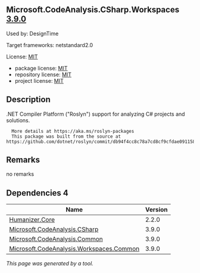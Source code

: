 Microsoft.CodeAnalysis.CSharp.Workspaces [3.9.0](https://www.nuget.org/packages/Microsoft.CodeAnalysis.CSharp.Workspaces/3.9.0)
--------------------

Used by: DesignTime

Target frameworks: netstandard2.0

License: [MIT](../../../../licenses/mit) 

- package license: [MIT](https://licenses.nuget.org/MIT) 
- repository license: [MIT](https://github.com/dotnet/roslyn) 
- project license: [MIT](https://github.com/dotnet/roslyn) 

Description
-----------
.NET Compiler Platform ("Roslyn") support for analyzing C# projects and solutions.
    
      More details at https://aka.ms/roslyn-packages
      This package was built from the source at https://github.com/dotnet/roslyn/commit/db94f4cc8c78a7cd8cf9cfdae091158d2ba9d974.

Remarks
-----------
no remarks


Dependencies 4
-----------

|Name|Version|
|----------|:----|
|[Humanizer.Core](../../../../packages/nuget.org/humanizer.core/2.2.0)|2.2.0|
|[Microsoft.CodeAnalysis.CSharp](../../../../packages/nuget.org/microsoft.codeanalysis.csharp/3.9.0)|3.9.0|
|[Microsoft.CodeAnalysis.Common](../../../../packages/nuget.org/microsoft.codeanalysis.common/3.9.0)|3.9.0|
|[Microsoft.CodeAnalysis.Workspaces.Common](../../../../packages/nuget.org/microsoft.codeanalysis.workspaces.common/3.9.0)|3.9.0|

*This page was generated by a tool.*